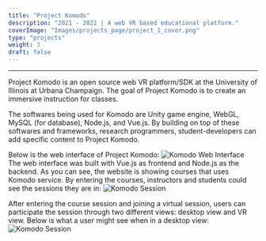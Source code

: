 ```yaml
---
title: "Project Komodo"
description: "2021 - 2022 | A web VR based educational platform."
coverImage: "Images/projects_page/project_1_cover.png"
type: "projects"
weight: 3
draft: false
---
```


__________________________________________________________________________________________

Project Komodo is an open source web VR platform/SDK at the University of Illinois at Urbana Champaign. The goal of Project Komodo is to create an immersive instruction for classes. 

The softwares being used for Komodo are Unity game engine, WebGL, MySQL (for database), Node.js, and Vue.js. By building on top of these softwares and frameworks, research programmers, student-developers can add specific content to Project Komodo.

Below is the web interface of Project Komodo:
![Komodo Web Interface](/Images/projects_content/project_1/Komodo_web.png)
The web interface was built with Vue.js as frontend and Node.js as the backend. As you can see, the website is showing courses that uses Komodo service. By entering the courses, instructors and students could see the sessions they are in:
![Komodo Session](/Images/projects_content/project_1/Komodo_session.png)

After entering the course session and joining a virtual session, users can participate the session through two different views: desktop view and VR view. Below is what a user might see when in a desktop view:
![Komodo Session](/Images/projects_content/project_1/Komodo_desktop.png)

